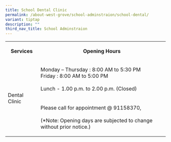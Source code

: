 ```yaml
---
title: School Dental Clinic
permalink: /about-west-grove/school-adminstraion/school-dental/
variant: tiptap
description: ""
third_nav_title: School Adminstraion
---
```

<p></p>
<table>
<tbody>
<tr>
<th rowspan="1" colspan="1">
<p>Services</p>
</th>
<th rowspan="1" colspan="1">
<p>Opening Hours</p>
</th>
</tr>
<tr>
<td rowspan="1" colspan="1">
<p>Dental Clinic
<br>
</p>
</td>
<td rowspan="1" colspan="1">
<p>Monday – Thursday : 8:00 AM to 5:30 PM
<br>Friday : 8:00 AM to 5:00 PM
<br>
<br>Lunch - 1.00 p.m. to 2.00 p.m. (Closed)
<br>
<br>
<br>Please call for appointment @ 91158370,
<br>
<br>(*Note: Opening days are subjected to change without prior notice.)</p>
</td>
</tr>
</tbody>
</table>
<p></p>